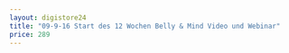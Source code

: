```yaml
---
layout: digistore24
title: "09-9-16 Start des 12 Wochen Belly & Mind Video und Webinar"
price: 289
---
```

